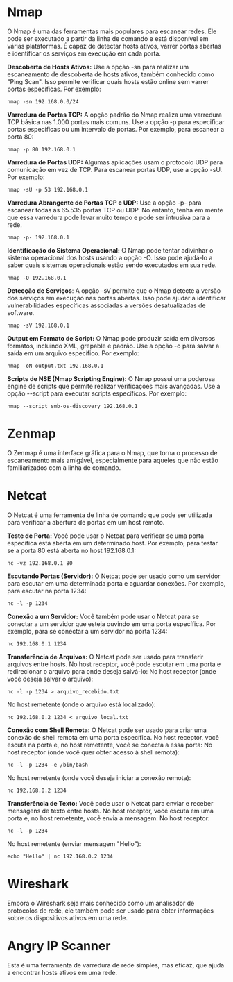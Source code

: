 # Nmap
O Nmap é uma das ferramentas mais populares para escanear redes. Ele pode ser executado a partir da linha de comando e está disponível em várias plataformas. É capaz de detectar hosts ativos, varrer portas abertas e identificar os serviços em execução em cada porta.

**Descoberta de Hosts Ativos:** Use a opção -sn para realizar um escaneamento de descoberta de hosts ativos, também conhecido como "Ping Scan". Isso permite verificar quais hosts estão online sem varrer portas específicas. Por exemplo:

`nmap -sn 192.168.0.0/24`

**Varredura de Portas TCP:** A opção padrão do Nmap realiza uma varredura TCP básica nas 1.000 portas mais comuns. Use a opção -p para especificar portas específicas ou um intervalo de portas. Por exemplo, para escanear a porta 80:

`nmap -p 80 192.168.0.1`

**Varredura de Portas UDP:** Algumas aplicações usam o protocolo UDP para comunicação em vez de TCP. Para escanear portas UDP, use a opção -sU. Por exemplo:

`nmap -sU -p 53 192.168.0.1`

**Varredura Abrangente de Portas TCP e UDP:** Use a opção -p- para escanear todas as 65.535 portas TCP ou UDP. No entanto, tenha em mente que essa varredura pode levar muito tempo e pode ser intrusiva para a rede.

`nmap -p- 192.168.0.1`

**Identificação do Sistema Operacional:** O Nmap pode tentar adivinhar o sistema operacional dos hosts usando a opção -O. Isso pode ajudá-lo a saber quais sistemas operacionais estão sendo executados em sua rede.

`nmap -O 192.168.0.1`

**Detecção de Serviços**: A opção -sV permite que o Nmap detecte a versão dos serviços em execução nas portas abertas. Isso pode ajudar a identificar vulnerabilidades específicas associadas a versões desatualizadas de software.

`nmap -sV 192.168.0.1`

**Output em Formato de Script:** O Nmap pode produzir saída em diversos formatos, incluindo XML, grepable e padrão. Use a opção -o para salvar a saída em um arquivo específico. Por exemplo:

`nmap -oN output.txt 192.168.0.1`

**Scripts de NSE (Nmap Scripting Engine):** O Nmap possui uma poderosa engine de scripts que permite realizar verificações mais avançadas. Use a opção --script para executar scripts específicos. Por exemplo:

`nmap --script smb-os-discovery 192.168.0.1`

# Zenmap
O Zenmap é uma interface gráfica para o Nmap, que torna o processo de escaneamento mais amigável, especialmente para aqueles que não estão familiarizados com a linha de comando.

# Netcat
O Netcat é uma ferramenta de linha de comando que pode ser utilizada para verificar a abertura de portas em um host remoto.

**Teste de Porta:** Você pode usar o Netcat para verificar se uma porta específica está aberta em um determinado host. Por exemplo, para testar se a porta 80 está aberta no host 192.168.0.1:

`nc -vz 192.168.0.1 80`

**Escutando Portas (Servidor):** O Netcat pode ser usado como um servidor para escutar em uma determinada porta e aguardar conexões. Por exemplo, para escutar na porta 1234:

`nc -l -p 1234`

**Conexão a um Servidor:** Você também pode usar o Netcat para se conectar a um servidor que esteja ouvindo em uma porta específica. Por exemplo, para se conectar a um servidor na porta 1234:

`nc 192.168.0.1 1234`

**Transferência de Arquivos:** O Netcat pode ser usado para transferir arquivos entre hosts. No host receptor, você pode escutar em uma porta e redirecionar o arquivo para onde deseja salvá-lo:
No host receptor (onde você deseja salvar o arquivo):

`nc -l -p 1234 > arquivo_recebido.txt`

No host remetente (onde o arquivo está localizado):

`nc 192.168.0.2 1234 < arquivo_local.txt`

**Conexão com Shell Remota:** O Netcat pode ser usado para criar uma conexão de shell remota em uma porta específica. No host receptor, você escuta na porta e, no host remetente, você se conecta a essa porta:
No host receptor (onde você quer obter acesso à shell remota):

`nc -l -p 1234 -e /bin/bash`

No host remetente (onde você deseja iniciar a conexão remota):

`nc 192.168.0.2 1234`

**Transferência de Texto:** Você pode usar o Netcat para enviar e receber mensagens de texto entre hosts. No host receptor, você escuta em uma porta e, no host remetente, você envia a mensagem:
No host receptor:

`nc -l -p 1234`

No host remetente (enviar mensagem "Hello"):

`echo "Hello" | nc 192.168.0.2 1234`


# Wireshark
Embora o Wireshark seja mais conhecido como um analisador de protocolos de rede, ele também pode ser usado para obter informações sobre os dispositivos ativos em uma rede.

# Angry IP Scanner
Esta é uma ferramenta de varredura de rede simples, mas eficaz, que ajuda a encontrar hosts ativos em uma rede.

